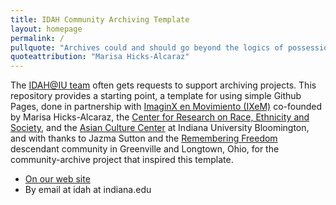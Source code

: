 ```yaml
---
title: IDAH Community Archiving Template
layout: homepage
permalink: /
pullquote: "Archives could and should go beyond the logics of possession, whether of physical or digital records, to prioritize human centered-values that position record creators not only as subjects, but as active agents in their own liberation."
quoteattribution: "Marisa Hicks-Alcaraz"
---
```


The [IDAH@IU team](https://idah.indiana.edu) often gets requests to support archiving projects. This repository provides a starting point, a template for using simple Github Pages, done in partnership with [ImaginX en Movimiento (IXeM)](https://www.instagram.com/ixemcollective/?hl=en) co-founded by Marisa Hicks-Alcaraz, the [Center for Research on Race, Ethnicity and Society](https://crres.indiana.edu), and the [Asian Culture Center](https://asianresource.indiana.edu) at Indiana University Bloomington, and with thanks to Jazma Sutton and the [Remembering Freedom](https://longtownhistory.github.io/) descendant community in Greenville and Longtown, Ohio, for the community-archive project that inspired this template.

- [On our web site](https://idah.indiana.edu)
- By email at idah at indiana.edu
